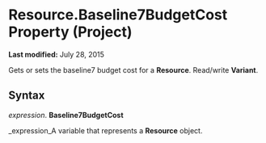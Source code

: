 
# Resource.Baseline7BudgetCost Property (Project)

 **Last modified:** July 28, 2015

Gets or sets the baseline7 budget cost for a  **Resource**. Read/write  **Variant**.

## Syntax

 _expression_. **Baseline7BudgetCost**

 _expression_A variable that represents a  **Resource** object.


